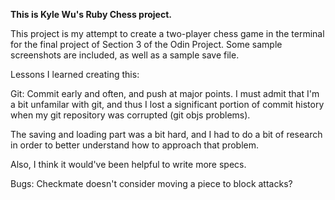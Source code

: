 <strong>This is Kyle Wu's Ruby Chess project.</strong>

This project is my attempt to create a two-player chess game in the terminal for the final project of Section 3 of the Odin Project.
Some sample screenshots are included, as well as a sample save file.  

Lessons I learned creating this:

Git: Commit early and often, and push at major points. I must admit that I'm a bit unfamilar with git, and thus I lost a significant
portion of commit history when my git repository was corrupted (git objs problems).

The saving and loading part was a bit hard, and I had to do a bit of research in order to better understand how to approach that problem.

Also, I think it would've been helpful to write more specs.

Bugs:
Checkmate doesn't consider moving a piece to block attacks?
